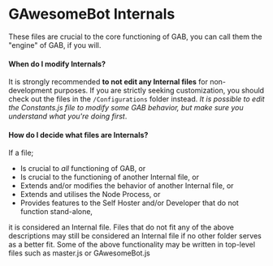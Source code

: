 # GAwesomeBot Internals

These files are crucial to the core functioning of GAB, you can call them the "engine" of GAB, if you will.

#### When do I modify Internals?
It is strongly recommended **to not edit any Internal files** for non-development purposes.
If you are strictly seeking customization, you should check out the files in the `/Configurations` folder instead.
*It is possible to edit the Constants.js file to modify some GAB behavior, but make sure you understand what you're doing first*.

#### How do I decide what files are Internals?
If a file;
* Is crucial to *all* functioning of GAB, or
* Is crucial to the functioning of another Internal file, or
* Extends and/or modifies the behavior of another Internal file, or
* Extends and utilises the Node Process, or
* Provides features to the Self Hoster and/or Developer that do not function stand-alone,

it is considered an Internal file.
Files that do not fit any of the above descriptions may still be considered an Internal file if no other folder serves as a better fit.
Some of the above functionality may be written in top-level files such as master.js or GAwesomeBot.js
